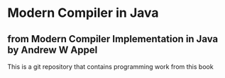 # Modern Compiler in Java
## from Modern Compiler Implementation in Java by Andrew W Appel

This is a git repository that contains programming work from this book
